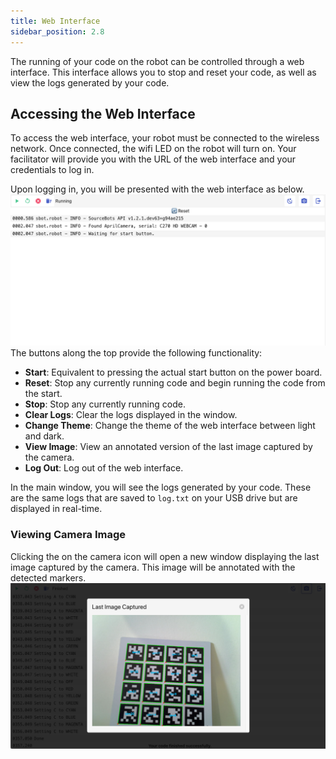 ```yaml
---
title: Web Interface
sidebar_position: 2.8
---
```


The running of your code on the robot can be controlled through a web interface.
This interface allows you to stop and reset your code, as well as view the logs generated by your code.

## Accessing the Web Interface

To access the web interface, your robot must be connected to the wireless network.
Once connected, the wifi LED on the robot will turn on.
Your facilitator will provide you with the URL of the web interface and your credentials to log in.

Upon logging in, you will be presented with the web interface as below.
![Web Interface](../assets/img/kit/kit-ui.png)
The buttons along the top provide the following functionality:
- **Start**: Equivalent to pressing the actual start button on the power board.
- **Reset**: Stop any currently running code and begin running the code from the start.
- **Stop**: Stop any currently running code.
- **Clear Logs**: Clear the logs displayed in the window.
- **Change Theme**: Change the theme of the web interface between light and dark.
- **View Image**: View an annotated version of the last image captured by the camera.
- **Log Out**: Log out of the web interface.

In the main window, you will see the logs generated by your code.
These are the same logs that are saved to `log.txt` on your USB drive but are displayed in real-time.

### Viewing Camera Image

Clicking the on the camera icon will open a new window displaying the last image captured by the camera.
This image will be annotated with the detected markers.
![Viewing Camera Image](../assets/img/kit/kit-ui-camera.png)
